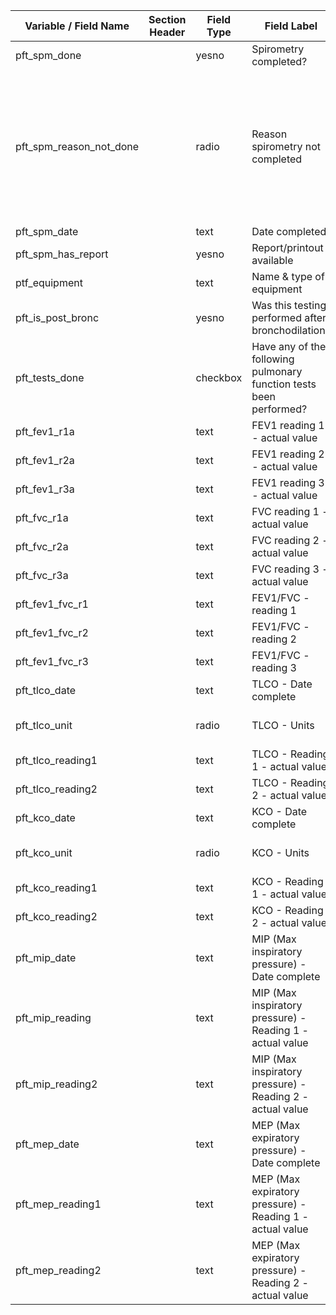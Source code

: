 | Variable / Field Name       | Section Header | Field Type | Field Label                                                        | Choices or Calculations                                                                                                                                                      |
| --------------------------- | -------------- | ---------- | ------------------------------------------------------------------ | ---------------------------------------------------------------------------------------------------------------------------------------------------------------------------- |
| pft\_spm\_done              |                | yesno      | Spirometry completed?                                              | 1, Yes ; 0, No                                                                                                                                                               |
| pft\_spm\_reason\_not\_done |                | radio      | Reason spirometry not completed                                    | 1, No capacity/equipment not available ; 2, Participant too unwell ; 3, Spirometry contraindicated e.g. active TB, recent eye or abdominal surgery ; 4, Participant declined |
| pft\_spm\_date              |                | text       | Date completed                                                     |                                                                                                                                                                              |
| pft\_spm\_has\_report       |                | yesno      | Report/printout available                                          | 1, Yes ; 0, No                                                                                                                                                               |
| ptf\_equipment              |                | text       | Name & type of equipment                                           |                                                                                                                                                                              |
| pft\_is\_post\_bronc        |                | yesno      | Was this testing performed after bronchodilation?                  | 1, Yes ; 0, No                                                                                                                                                               |
| pft\_tests\_done            |                | checkbox   | Have any of the following pulmonary function tests been performed? | 1, FEV1 ; 2, FVC ; 3, FEV1/FVC ; 4, TLCO ; 5, KCO ; 6, MIP ; 7, MEP                                                                                                          |
| pft\_fev1\_r1a              |                | text       | FEV1 reading 1 - actual value                                      |                                                                                                                                                                              |
| pft\_fev1\_r2a              |                | text       | FEV1 reading 2 - actual value                                      |                                                                                                                                                                              |
| pft\_fev1\_r3a              |                | text       | FEV1 reading 3 - actual value                                      |                                                                                                                                                                              |
| pft\_fvc\_r1a               |                | text       | FVC reading 1 - actual value                                       |                                                                                                                                                                              |
| pft\_fvc\_r2a               |                | text       | FVC reading 2 - actual value                                       |                                                                                                                                                                              |
| pft\_fvc\_r3a               |                | text       | FVC reading 3 - actual value                                       |                                                                                                                                                                              |
| pft\_fev1\_fvc\_r1          |                | text       | FEV1/FVC - reading 1                                               |                                                                                                                                                                              |
| pft\_fev1\_fvc\_r2          |                | text       | FEV1/FVC - reading 2                                               |                                                                                                                                                                              |
| pft\_fev1\_fvc\_r3          |                | text       | FEV1/FVC - reading 3                                               |                                                                                                                                                                              |
| pft\_tlco\_date             |                | text       | TLCO - Date complete                                               |                                                                                                                                                                              |
| pft\_tlco\_unit             |                | radio      | TLCO - Units                                                       | 1, mL/mmHg/min ; 2, mmol/min/kPa (SI)                                                                                                                                        |
| pft\_tlco\_reading1         |                | text       | TLCO - Reading 1 - actual value                                    |                                                                                                                                                                              |
| pft\_tlco\_reading2         |                | text       | TLCO - Reading 2 - actual value                                    |                                                                                                                                                                              |
| pft\_kco\_date              |                | text       | KCO - Date complete                                                |                                                                                                                                                                              |
| pft\_kco\_unit              |                | radio      | KCO - Units                                                        | 1, mL/mmHg/min ; 2, mmol/min/kPa (SI)                                                                                                                                        |
| pft\_kco\_reading1          |                | text       | KCO - Reading 1 - actual value                                     |                                                                                                                                                                              |
| pft\_kco\_reading2          |                | text       | KCO - Reading 2 - actual value                                     |                                                                                                                                                                              |
| pft\_mip\_date              |                | text       | MIP (Max inspiratory pressure) - Date complete                     |                                                                                                                                                                              |
| pft\_mip\_reading           |                | text       | MIP (Max inspiratory pressure) - Reading 1 - actual value          |                                                                                                                                                                              |
| pft\_mip\_reading2          |                | text       | MIP (Max inspiratory pressure) - Reading 2 - actual value          |                                                                                                                                                                              |
| pft\_mep\_date              |                | text       | MEP (Max expiratory pressure) - Date complete                      |                                                                                                                                                                              |
| pft\_mep\_reading1          |                | text       | MEP (Max expiratory pressure) - Reading 1 - actual value           |                                                                                                                                                                              |
| pft\_mep\_reading2          |                | text       | MEP (Max expiratory pressure) - Reading 2 - actual value           |                                                                                                                                                                              |